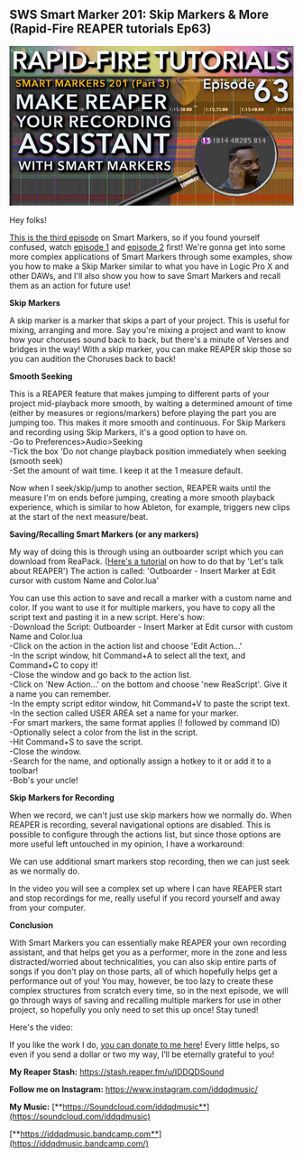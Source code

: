 ## SWS Smart Marker 201: Skip Markers & More (Rapid-Fire REAPER tutorials Ep63)

![](/blog/rfrt/63/188.jpg)

Hey folks!

[This is the third episode](https://youtu.be/QYRKtXG_5BU) on Smart Markers, so if you found yourself confused, watch [episode 1](https://youtu.be/Lu_Z5GFj0Ts) and [episode 2](https://youtu.be/88-aCc5dQ-k) first! We're gonna get into some more complex applications of Smart Markers through some examples, show you how to make a Skip Marker similar to what you have in Logic Pro X and other DAWs, and I'll also show you how to save Smart Markers and recall them as an action for future use!

**Skip Markers**

A skip marker is a marker that skips a part of your project. This is useful for mixing, arranging and more. Say you're mixing a project and want to know how your choruses sound back to back, but there's a minute of Verses and bridges in the way! With a skip marker, you can make REAPER skip those so you can audition the Choruses back to back!

**Smooth Seeking**

This is a REAPER feature that makes jumping to different parts of your project mid-playback more smooth, by waiting a determined amount of time (either by measures or regions/markers) before playing the part you are jumping too. This makes it more smooth and continuous. For Skip Markers and recording using Skip Markers, it's a good option to have on.  
-Go to Preferences>Audio>Seeking  
-Tick the box 'Do not change playback position immediately when seeking (smooth seek)  
-Set the amount of wait time. I keep it at the 1 measure default.

Now when I seek/skip/jump to another section, REAPER waits until the measure I'm on ends before jumping, creating a more smooth playback experience, which is similar to how Ableton, for example, triggers new clips at the start of the next measure/beat.

**Saving/Recalling Smart Markers (or any markers)**

My way of doing this is through using an outboarder script which you can download from ReaPack. ([Here's a tutorial](https://www.youtube.com/watch?v=S2a4QWqZ53M) on how to do that by 'Let's talk about REAPER') The action is called: 'Outboarder - Insert Marker at Edit cursor with custom Name and Color.lua'

You can use this action to save and recall a marker with a custom name and color. If you want to use it for multiple markers, you have to copy all the script text and pasting it in a new script. Here's how:  
-Download the Script: Outboarder - Insert Marker at Edit cursor with custom Name and Color.lua  
-Click on the action in the action list and choose 'Edit Action...'  
-In the script window, hit Command+A to select all the text, and Command+C to copy it!  
-Close the window and go back to the action list.  
-Click on 'New Action...' on the bottom and choose 'new ReaScript'. Give it a name you can remember.  
-In the empty script editor window, hit Command+V to paste the script text.  
-In the section called USER AREA set a name for your marker.  
-For smart markers, the same format applies (! followed by command ID)  
-Optionally select a color from the list in the script.  
-Hit Command+S to save the script.  
-Close the window.  
-Search for the name, and optionally assign a hotkey to it or add it to a toolbar!  
-Bob's your uncle!

**Skip Markers for Recording**

When we record, we can't just use skip markers how we normally do. When REAPER is recording, several navigational options are disabled. This is possible to configure through the actions list, but since those options are more useful left untouched in my opinion, I have a workaround:

We can use additional smart markers stop recording, then we can just seek as we normally do.

In the video you will see a complex set up where I can have REAPER start and stop recordings for me, really useful if you record yourself and away from your computer.

**Conclusion**

With Smart Markers you can essentially make REAPER your own recording assistant, and that helps get you as a performer, more in the zone and less distracted/worried about technicalities, you can also skip entire parts of songs if you don't play on those parts, all of which hopefully helps get a performance out of you! You may, however, be too lazy to create these complex structures from scratch every time, so in the next episode, we will go through ways of saving and recalling multiple markers for use in other project, so hopefully you only need to set this up once! Stay tuned!

Here's the video:

<youtube id="QYRKtXG\_5BU"></youtube>

If you like the work I do, [you can donate to me here](http://www.buymeacoffee.com/iddqdsound)! Every little helps, so even if you send a dollar or two my way, I’ll be eternally grateful to you!

**My Reaper Stash:** <https://stash.reaper.fm/u/IDDQDSound>

**Follow me on Instagram:** <https://www.instagram.com/iddqdmusic/>

**My Music:** [**https://Soundcloud.com/iddqdmusic**](https://soundcloud.com/iddqdmusic)

[ ](https://soundcloud.com/iddqdmusic) [**https://iddqdmusic.bandcamp.com**](https://iddqdmusic.bandcamp.com/)

